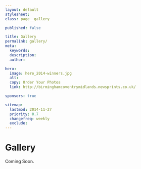 ```yaml
---
layout: default
stylesheet:
class: page__gallery

published: false

title: Gallery
permalink: gallery/
meta:
  keywords:
  description:
  author:

hero:
  image: hero_2014-winners.jpg
  alt:
  copy: Order Your Photos
  link: http://birminghamcoventrymidlands.newsprints.co.uk/

sponsors: true

sitemap:
  lastmod: 2014-11-27
  priority: 0.7
  changefreq: weekly
  exclude:
---
```


# Gallery

Coming Soon.
